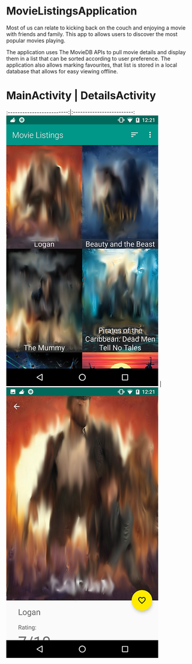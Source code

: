 # MovieListingsApplication
Most of us can relate to kicking back on the couch and enjoying a movie with friends and family. This app to allows users to discover the most popular movies playing.

The application uses The MovieDB APIs to pull movie details and display them in a list that can be sorted according to user preference.
The application also allows marking favourites, that list is stored in a local database that allows for easy viewing offline.

# MainActivity             |  DetailsActivity
:-------------------------:|:-------------------------:
![](https://github.com/AlienBob93/MovieListingsApplication/blob/master/MovieListingApplication%20Screenshots/screenshot_mainActivity_smudged_405px.png)  |  ![](https://github.com/AlienBob93/MovieListingsApplication/blob/master/MovieListingApplication%20Screenshots/screenshot_detailsActivity_smudged_405px.png)
